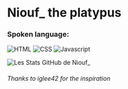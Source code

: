# Niouf\_ the platypus


<h3>Spoken language: </h3>
<p>
  <img src="https://img.shields.io/badge/html5-%23E34F26.svg?style=for-the-badge&logo=html5&logoColor=white" alt="HTML">
  <img src="https://img.shields.io/badge/css3-%231572B6.svg?style=for-the-badge&logo=css3&logoColor=white" alt="CSS">
  <img src="https://img.shields.io/badge/JavaScript-323330?style=for-the-badge&logo=javascript&logoColor=F7DF1E" alt="Javascript">
</p>


![Les Stats GitHub de Niouf_](https://github-readme-stats.vercel.app/api?username=niouf07&show_icons=true&theme=tokyonight)




<h6>Thanks to iglee42 for the inspiration</h6>
